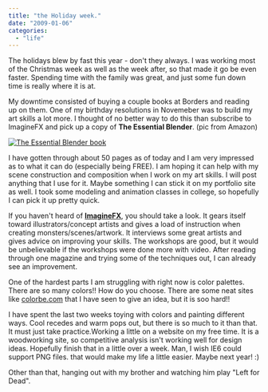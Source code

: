 ```yaml
---
title: "the Holiday week."
date: "2009-01-06"
categories: 
  - "life"
---
```


The holidays blew by fast this year - don't they always. I was working most of the Christmas week as well as the week after, so that made it go be even faster. Spending time with the family was great, and just some fun down time is really where it is at.

My downtime consisted of buying a couple books at Borders and reading up on them. One of my birthday resolutions in Novemeber was to build my art skills a lot more. I thought of no better way to do this than subscribe to ImagineFX and pick up a copy of **The Essential Blender**. (pic from Amazon)

[![The Essential Blender book](/images/513edyszzcl_sl500_aa240_.jpg "The Essential Blender book")](http://blog.scottpetrovic.com/wp-content/uploads/2009/01/513edyszzcl_sl500_aa240_.jpg)

I have gotten through about 50 pages as of today and I am very impressed as to what it can do (especially being FREE). I am hoping it can help with my scene construction and composition when I work on my art skills. I will post anything that I use for it. Maybe something I can stick it on my portfolio site as well. I took some modeling and animation classes in college, so hopefully I can pick it up pretty quick.

If you haven't heard of [**ImagineFX**](http://www.imaginefx.com/ "ImagineFX"), you should take a look. It gears itself toward illustrators/concept artists and gives a load of instruction when creating monsters/scenes/artwork. It interviews some great artists and gives advice on improving your skills. The workshops are good, but it would be unbelievable if the workshops were done more with video. After reading through one magazine and trying some of the techniques out, I can already see an improvement.

One of the hardest parts I am struggling with right now is color palettes. There are so many colors!! How do you choose. There are some neat sites like [colorbe.com](http://colorbe.com "colorbe") that I have seen to give an idea, but it is soo hard!!

I have spent the last two weeks toying with colors and painting different ways. Cool recedes and warm pops out, but there is so much to it than that. It must just take practice.Working a little on a website on my free time. It is a woodworking site, so competitive analysis isn't working well for design ideas. Hopefully finish that in a little over a week. Man, I wish IE6 could support PNG files. that would make my life a little easier. Maybe next year! :)

Other than that, hanging out with my brother and watching him play "Left for Dead".
